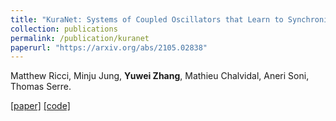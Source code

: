 ```yaml
---
title: "KuraNet: Systems of Coupled Oscillators that Learn to Synchronize"
collection: publications
permalink: /publication/kuranet
paperurl: "https://arxiv.org/abs/2105.02838"
---
```


Matthew Ricci, Minju Jung, **Yuwei Zhang**, Mathieu Chalvidal, Aneri Soni, Thomas Serre.

[[paper]](https://arxiv.org/abs/2105.02838) [[code]](https://github.com/serre-lab/KuraNet)